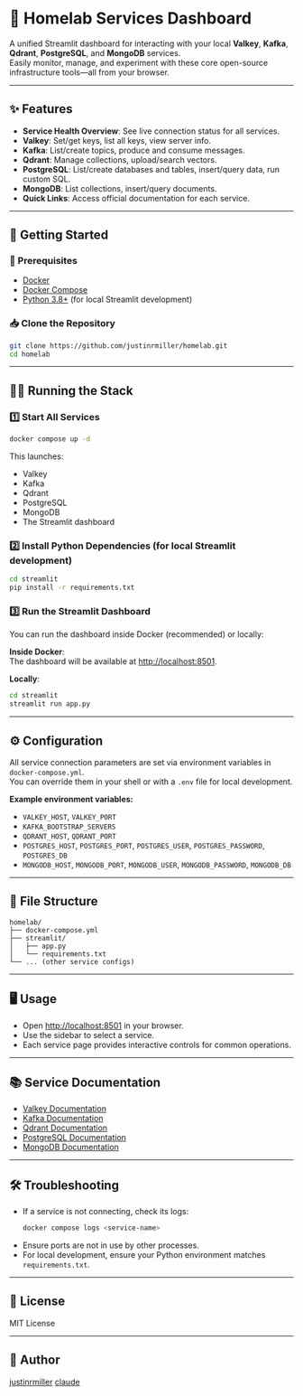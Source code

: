 # 🏡 Homelab Services Dashboard

A unified Streamlit dashboard for interacting with your local **Valkey**, **Kafka**, **Qdrant**, **PostgreSQL**, and **MongoDB** services.  
Easily monitor, manage, and experiment with these core open-source infrastructure tools—all from your browser.

---

## ✨ Features

- **Service Health Overview**: See live connection status for all services.
- **Valkey**: Set/get keys, list all keys, view server info.
- **Kafka**: List/create topics, produce and consume messages.
- **Qdrant**: Manage collections, upload/search vectors.
- **PostgreSQL**: List/create databases and tables, insert/query data, run custom SQL.
- **MongoDB**: List collections, insert/query documents.
- **Quick Links**: Access official documentation for each service.

---

## 🚀 Getting Started

### 🧰 Prerequisites

- [Docker](https://www.docker.com/products/docker-desktop)
- [Docker Compose](https://docs.docker.com/compose/)
- [Python 3.8+](https://www.python.org/downloads/) (for local Streamlit development)

### 📥 Clone the Repository

```sh
git clone https://github.com/justinrmiller/homelab.git
cd homelab
```

---

## 🏃‍♂️ Running the Stack

### 1️⃣ Start All Services

```sh
docker compose up -d
```

This launches:
- Valkey
- Kafka
- Qdrant
- PostgreSQL
- MongoDB
- The Streamlit dashboard

### 2️⃣ Install Python Dependencies (for local Streamlit development)

```sh
cd streamlit
pip install -r requirements.txt
```

### 3️⃣ Run the Streamlit Dashboard

You can run the dashboard inside Docker (recommended) or locally:

**Inside Docker**:  
The dashboard will be available at [http://localhost:8501](http://localhost:8501).

**Locally**:
```sh
cd streamlit
streamlit run app.py
```

---

## ⚙️ Configuration

All service connection parameters are set via environment variables in `docker-compose.yml`.  
You can override them in your shell or with a `.env` file for local development.

**Example environment variables:**
- `VALKEY_HOST`, `VALKEY_PORT`
- `KAFKA_BOOTSTRAP_SERVERS`
- `QDRANT_HOST`, `QDRANT_PORT`
- `POSTGRES_HOST`, `POSTGRES_PORT`, `POSTGRES_USER`, `POSTGRES_PASSWORD`, `POSTGRES_DB`
- `MONGODB_HOST`, `MONGODB_PORT`, `MONGODB_USER`, `MONGODB_PASSWORD`, `MONGODB_DB`

---

## 📁 File Structure

```
homelab/
├── docker-compose.yml
├── streamlit/
│   ├── app.py
│   └── requirements.txt
└── ... (other service configs)
```

---

## 🖥️ Usage

- Open [http://localhost:8501](http://localhost:8501) in your browser.
- Use the sidebar to select a service.
- Each service page provides interactive controls for common operations.

---

## 📚 Service Documentation

- [Valkey Documentation](https://valkey.io/documentation)
- [Kafka Documentation](https://docs.confluent.io/platform/current/kafka/introduction.html)
- [Qdrant Documentation](https://qdrant.tech/documentation/)
- [PostgreSQL Documentation](https://www.postgresql.org/docs/17/index.html)
- [MongoDB Documentation](https://www.mongodb.com/docs/)

---

## 🛠️ Troubleshooting

- If a service is not connecting, check its logs:
  ```sh
  docker compose logs <service-name>
  ```
- Ensure ports are not in use by other processes.
- For local development, ensure your Python environment matches `requirements.txt`.

---

## 📄 License

MIT License

---

## 👤 Author

[justinrmiller](https://github.com/justinrmiller)
[claude](https://www.anthropic.com/claude)

